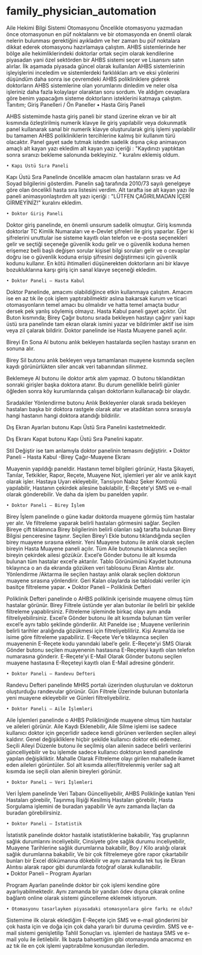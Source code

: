 # family_physician_automation

Aile Hekimi Bilgi Sistemi Otomasyonu
Öncelikle otomasyonu yazmadan önce otomasyonun en püf noktalarını ve bir otomasyonda en önemli olarak nelerin bulunması gerektiğini ayıkladım ve her zaman bu püf noktalara dikkat ederek otomasyonu hazırlamaya çalıştım.
AHBS sistemlerinde her bölge aile hekimliklerindeki doktorlar ortak seçim olarak kendilerine piyasadan yani özel sektörden bir AHBS sistemi seçer ve Lisansını satın alırlar. 
İlk aşamada piyasada güncel olarak kullanılan AHBS sistemlerinin işleyişlerini inceledim ve sistemlerdeki farklılıkları artı ve eksi yönlerini düşündüm daha sonra ise çevremdeki AHBS polikliniklere giderek doktorların AHBS sistemlerine olan yorumlarını dinledim ve neler olsa işleriniz daha fazla kolaylaşır olaraktan soru sordum. Ve aldığım cevaplara göre benim yapacağım sisteme doktorların isteklerini katmaya çalıştım.  
Tanıtım;
Giriş Panelleri / Ön Paneller
    • Hasta Giriş Paneli

AHBS sistemimde hasta giriş paneli bir stand üzerine ekran ve bir alt kısmında özleştirilmiş numerik klavye ile giriş yapılabilir veya dokunmatik panel kullanarak sanal bir numerik klavye oluşturularak giriş işlemi yapılabilir bu tamamen AHBS polikliniklerin tercihlerine kalmış bir kullanım türü olacaktır. Panel gayet sade tutmak istedm sadelik dışına çıkıp animasyon amaçlı alt kayan yazı ekledim alt kayan yazı içeriği : "Kaydınızı yaptıktan sonra sıranızı bekleme salonunda bekleyiniz. " kuralını eklemiş oldum.


    • Kapı Üstü Sıra Paneli

Kapı Üstü Sıra Panelinde öncelikle amacım olan hastaların sırası ve Ad Soyad bilgilerini gösterdim. Panelin sağ tarafında 2010/73 sayılı genelgeye göre olan öncelikli hasta sıra listesini verdim. Alt tarafta ise alt kayan yazı ile paneli animasyonlaştırdım alt yazı içeriği : "LÜTFEN ÇAĞIRILMADAN İÇERİ GİRMEYİNİZ!"  kuralını ekledim.

    • Doktor Giriş Paneli

Doktor giriş panelinde, en önemli unsurum sadelik olmuştur. Giriş kısmında doktorlar TC Kimlik Numaraları ve e-Devlet şifreleri ile giriş yaparlar. Eğer ki şifrelerini unuttular ise sisteme kayıtlı olan telefon ve  e-posta seçenekleri gelir ve  seçtiği seçeneğe güvenlik kodu gelir ve o güvenlik koduna hemen erişemez belli başlı değişen sorular kişisel bilgi soruları gelir ve o cevaplar doğru ise o güvenlik koduna erişip şifresini değiştirmesi için güvenlik kodunu kullanır. 
En kötü ihtimalleri düşünerekten doktorların ani bir klavye bozukluklarına karşı giriş için sanal klavye seçeneği  ekledim.

    • Doktor Paneli – Hasta Kabul

Doktor Panelinde, amacımı olabildiğince etkin kullanmaya çalıştım. Amacım ise en az tık ile çok işlem yaptırabilmektir aslına bakarsak kurum ve ticari otomasyonların temel amacı bu olmalıdır ve hatta temel amaçta budur dersek pek yanlış söylemiş olmayız. 
Hasta Kabul paneli gayet açıktır. Üst Buton kısmında;
Birey Çağır butonu sırada bekleyen hastayı çağırır yani kapı üstü sıra panelinde tam ekran olarak ismini yazar ve bildirimler aktif ise isim veya zil çalarak bildirir. Doktor panelinde ise Hasta Muayene paneli açılır.

Bireyi En Sona Al butonu anlık bekleyen hastalarda seçilen hastayı sıranın en sonuna alır. 

Birey Sil butonu anlık bekleyen veya tamamlanan muayene kısmında seçilen kaydı görünürlükten siler ancak veri tabanından silinmez.

Beklemeye Al butonu ile doktor artık alım yapmaz. O butonu tıklandıktan sonraki  girişler başka doktora atanır. Bu durum genellikle belirli günler öğleden sonra köy kurumlarında çalışan doktorların kullanacağı bir olaydır.

Sıradakiler Yönlendirme butonu Anlık Bekleyenler olarak sırada  bekleyen hastaları başka bir doktora rastgele olarak atar ve atadıktan sonra sırasıyla hangi hastanın hangi doktora atandığı bildirilir.

Dış Ekran Ayarları butonu Kapı Üstü Sıra Panelini kastetmektedir.

Dış Ekranı Kapat butonu Kapı Üstü Sıra Panelini kapatır.

Stil Değiştir ise tam anlamıyla doktor panelinin temasını değiştirir.
    • Doktor Paneli – Hasta Kabul -Birey Çağır-Muayene Ekranı

Muayenin yapıldığı paneldir.
 Hastanın temel bilgileri görünür, 
Hasta Şikayeti, 
Tanılar, 
Tetkikler, 
Rapor, 
Reçete, 
Muayene Not, işlemleri yer alır ve anlık kayıt olarak işler. 
Hastaya Uyarı ekleyebilir,
Tansiyon Nabız Şeker Kontrolü yapılabilir,
Hastanın çekirdek ailesine bakılabilir,
E-Reçete’yi SMS ve e-mail olarak gönderebilir.
Ve daha da işlem bu panelden yapılır.

    • Doktor Paneli – Birey İşlem

Birey İşlem panelinde o güne kadar doktorda muayene görmüş tüm hastalar yer alır. 
Ve filtreleme yaparak belirli hastaları görmesini sağlar.
Seçilen Bireye çift tıklanınca Birey bilgilerinin belirli olanları sağ tarafta bulunan Birey Bilgisi penceresine taşınır. 
Seçilen Birey’i Ekle butonu tıklandığında seçilen birey muayene sırasına eklenir.
Yeni Muayene butonu ile anlık olarak seçilen bireyin Hasta Muayene paneli açılır.
Tüm Aile butonuna tıklanınca  seçilen bireyin çekirdek ailesi gözükür. 
Excel’e Gönder butonu ile alt kısımda bulunan tüm hastalar excel’e aktarılır.
Tablo Görünümünü Kaydet butonuna tıklayınca  o an da ekranda gözüken veri tablosunu Ekran Alıntısı alır.
Yönlendirme /Aktarma ile seçilen hastayı anlık olarak seçilen doktorun muayene sırasına yönlendirir.
Geri Kalan olaylarda ise tablodaki veriler için basitçe filtreleme yapar.
    • Doktor Paneli – Poliklinik Defteri

Poliklinik Defteri panelinde o AHBS poliklinik içerisinde muayene olmuş tüm hastalar görünür. 
Birey Filtrele üstünde yer alan butonlar ile belirli bir şekilde filtreleme yapablirsiniz.
Filtreleme işleminde birkaç olayı aynı anda filtreliyebilirsiniz.
Excel’e Gönder butonu ile alt kısımda bulunan tüm veriler excel’e aynı tablo şeklinde gönderilir.
Alt Panelde ise ;
Muayene verilerinin belirli tarihler aralığında gözükmesi için filtreliyebliliriz.
Kişi Arama’da ise isime göre filtreleme yapabiliriz.
E-Reçete Ver’e tıklayınca seçilen muayenenin E-Reçete kodu yanındaki label’e gelir. 
E-Reçete’yi SMS Olarak Gönder butonu seçilen muayenenin hastasına  E-Reçeteyi kayıtlı olan telefon numarasına gönderir.
E-Reçete’yi E-Mail Olarak Gönder butonu seçilen muayene hastasına E-Reçeteyi kayıtlı olan E-Mail adresine gönderir.


    • Doktor Paneli – Randevu Defteri

Randevu Defteri panelinde MHRS portalı üzerinden oluşturulan ve doktorun oluşturduğu randevular görünür.
Gün Filtrele  Üzerinde bulunan butonlarla yeni muayene ekleyebilir ve Günleri filtreliyebiliriz.

    • Doktor Paneli – Aile İşlemleri 

Aile İşlemleri panelinde o AHBS Polikliniğinde muayene olmuş tüm hastalar ve aileleri görünür. Aile Kaydı Eklenebilir, Aile Silme işlemi ise sadece kullanıcı doktor için geçerlidir sadece kendi görünen verilerden seçilen aileyi kaldırır.  Genel  değişikliklere hiçbir şekilde kullanıcı doktor etki edemez.
Seçili Aileyi Düzenle butonu ile seçilmiş olan ailenin sadece belirli verilerini güncelliyebilir ve bu işlemde sadece kullanıcı doktorun kendi panelinde yapılan değişikliktir.
 Mahalle Olarak Filtreleme olayı  girilen mahallede ikamet eden aileleri görüntüler.
Sol alt kısımda aliler/filtrelenmiş veriler sağ alt kısımda ise seçili olan ailenin bireyleri görünür.

    • Doktor Paneli – Veri İşlemleri 

Veri İşlem panelinde 
Veri Tabanı Güncelliyebilir, 
AHBS Poliklinğe katılan Yeni Hastaları görebilir, 
Taşınmış İlişiği Kesilmiş Hastaları görebilir,
 Hasta Sorgulama işlemini  de buradan yapabilir
 Ve aynı zamanda İlaçları da buradan görebilirsiniz.


    • Doktor Paneli – İstatistik
 
İstatistik panelinde doktor hastalık istatistiklerine bakabilir,
Yaş gruplarının sağlık durumlarını inceliyebilir,
Cinsiyete göre sağlık durumu inceliyebilir,
Muayene Tarihlerine sağlık durumlarına bakabilir,
Boy / Kilo aralığı olarak sağlık durumlarına bakabilir, 
Ve bir çok filtrelemeye göre rapor çıkartabilir bunları bir Excel dökümanına dökebilir ve aynı zamanda tek tuş ile Ekran Alıntısı alarak rapor gibi durumlarda  fotoğraf olarak kullanabilir.  
    • Doktor Paneli – Program Ayarları


Program Ayarları panelinde doktor bir çok işlemi kendine göre ayarlıyabilmektedir.
Aynı zamanda bir yandan ödev dışına çıkarak online bağlantı online olarak sistemi güncelleme eklemek istiyorum.


    • Otomasyonu tasarlayken piyasadaki otomasyonlara göre farkı ne oldu?
Sistemime ilk olarak eklediğim E-Reçete için SMS ve e-mail gönderimi bir çok hasta için ve doğa için çok daha yararlı bir duruma çevirdim. 
SMS ve e-mail sistemi genişletilip Tahlil Sonuçları vs. işlemleri de hastaya SMS ve e-mail yolu ile iletilebilir.
İlk başta bahsettiğim gibi otomasyonda amacımız en az tık ile en çok işlemi yaptırabilme konusundan ilerledim.
